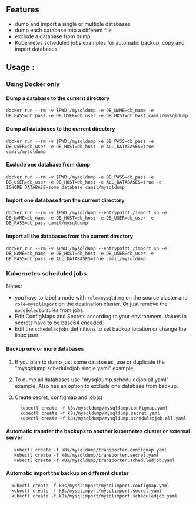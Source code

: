 ## Features

  * dump and import a single or multiple databases
  * dump each database into a different file
  * exclude a database from dump
  * Kubernetes scheduled jobs examples for automatic backup, copy and import databases

## Usage :

### Using Docker only

#### Dump a database to the current directory

    docker run --rm -v $PWD:/mysqldump -e DB_NAME=db_name -e DB_PASS=db_pass -e DB_USER=db_user -e DB_HOST=db_host camil/mysqldump

#### Dump all databases to the current directory

    docker run --rm -v $PWD:/mysqldump -e DB_PASS=db_pass -e DB_USER=db_user -e DB_HOST=db_host -e ALL_DATABASES=true camil/mysqldump

#### Exclude one database from dump

    docker run --rm -v $PWD:/mysqldump -e DB_PASS=db_pass -e DB_USER=db_user -e DB_HOST=db_host -e ALL_DATABASES=true -e IGNORE_DATABASE=some_database camil/mysqldump

#### Import one database from the current directory

    docker run --rm -v $PWD:/mysqldump --entrypoint /import.sh -e DB_NAME=db_name -e DB_HOST=db_host -e DB_USER=db_user -e DB_PASS=db_pass camil/mysqldump

#### Import all the databases from the current directory

    docker run --rm -v $PWD:/mysqldump --entrypoint /import.sh -e DB_NAME=db_name -e DB_HOST=db_host -e DB_USER=db_user -e DB_PASS=db_pass -e ALL_DATABASES=true camil/mysqldump

### Kubernetes scheduled jobs

Notes:

  * you have to label a node with `role=mysqldump` on the source cluster and `role=mysqlimport` on the destination cluster. Or just remove the `nodeSelector`rules from jobs.
  * Edit ConfigMaps and Secrets according to your environment. Values in secrets have to be base64 encoded.
  * Edit the `scheduledjobs` definitions to set backup location or change the linux user:

#### Backup one or more databases

1. If you plan to dump just some databases, use or duplicate the "mysqldump.scheduledjob.single.yaml" example

2. To dump all databases use "mysqldump.scheduledjob.all.yaml" example. Also has an option to exclude one database from backup.

3. Create secret, configmap and job(s)

	     kubectl create -f k8s/mysqldump/mysqldump.configmap.yaml
	     kubectl create -f k8s/mysqldump/mysqldump.secret.yaml
	     kubectl create -f k8s/mysqldump/mysqldump.scheduledjob.all.yaml

#### Automatic transfer the backups to another kubernetes cluster or external server

       kubectl create -f k8s/mysqldump/transporter.configmap.yaml
       kubectl create -f k8s/mysqldump/transporter.secret.yaml
       kubectl create -f k8s/mysqldump/transporter.scheduledjob.yaml

#### Automatic import the backup on different cluster

      kubectl create -f k8s/mysqlimport/mysqlimport.configmap.yaml
      kubectl create -f k8s/mysqlimport/mysqlimport.secret.yaml
      kubectl create -f k8s/mysqlimport/mysqlimport.scheduledjob.yaml
